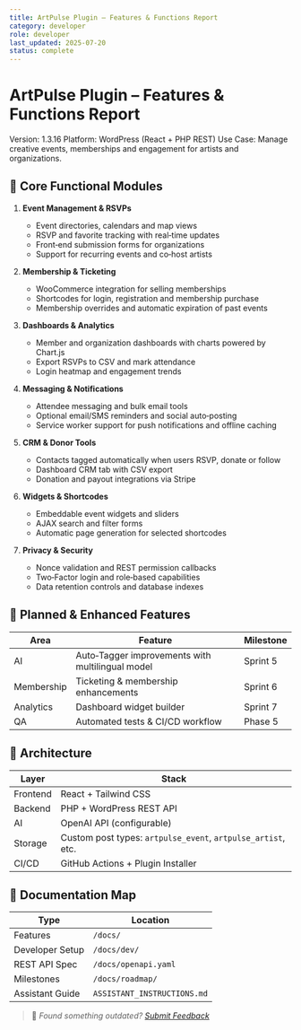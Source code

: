 ```yaml
---
title: ArtPulse Plugin – Features & Functions Report
category: developer
role: developer
last_updated: 2025-07-20
status: complete
---
```

# ArtPulse Plugin – Features & Functions Report

Version: 1.3.16
Platform: WordPress (React + PHP REST)
Use Case: Manage creative events, memberships and engagement for artists and organizations.

## 🔧 Core Functional Modules

1. **Event Management & RSVPs**
   - Event directories, calendars and map views
   - RSVP and favorite tracking with real‑time updates
   - Front‑end submission forms for organizations
   - Support for recurring events and co‑host artists

2. **Membership & Ticketing**
   - WooCommerce integration for selling memberships
   - Shortcodes for login, registration and membership purchase
   - Membership overrides and automatic expiration of past events

3. **Dashboards & Analytics**
   - Member and organization dashboards with charts powered by Chart.js
   - Export RSVPs to CSV and mark attendance
   - Login heatmap and engagement trends

4. **Messaging & Notifications**
   - Attendee messaging and bulk email tools
   - Optional email/SMS reminders and social auto‑posting
   - Service worker support for push notifications and offline caching

5. **CRM & Donor Tools**
   - Contacts tagged automatically when users RSVP, donate or follow
   - Dashboard CRM tab with CSV export
   - Donation and payout integrations via Stripe

6. **Widgets & Shortcodes**
   - Embeddable event widgets and sliders
   - AJAX search and filter forms
   - Automatic page generation for selected shortcodes

7. **Privacy & Security**
   - Nonce validation and REST permission callbacks
   - Two‑Factor login and role‑based capabilities
   - Data retention controls and database indexes

## 🔮 Planned & Enhanced Features

| Area | Feature | Milestone |
|------|---------|----------|
| AI | Auto‑Tagger improvements with multilingual model | Sprint 5 |
| Membership | Ticketing & membership enhancements | Sprint 6 |
| Analytics | Dashboard widget builder | Sprint 7 |
| QA | Automated tests & CI/CD workflow | Phase 5 |

## 🧱 Architecture

| Layer | Stack |
|-------|-------|
| Frontend | React + Tailwind CSS |
| Backend | PHP + WordPress REST API |
| AI | OpenAI API (configurable) |
| Storage | Custom post types: `artpulse_event`, `artpulse_artist`, etc. |
| CI/CD | GitHub Actions + Plugin Installer |

## 📁 Documentation Map

| Type | Location |
|------|---------|
| Features | `/docs/` |
| Developer Setup | `/docs/dev/` |
| REST API Spec | `/docs/openapi.yaml` |
| Milestones | `/docs/roadmap/` |
| Assistant Guide | `ASSISTANT_INSTRUCTIONS.md` |

> 💬 *Found something outdated? [Submit Feedback](../feedback.md)*
